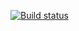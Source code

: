 [![Build status](https://ci.appveyor.com/api/projects/status/37xooe98y6xpdst5?svg=true)](https://ci.appveyor.com/project/ruslanraindrop/ajshomework9-1)